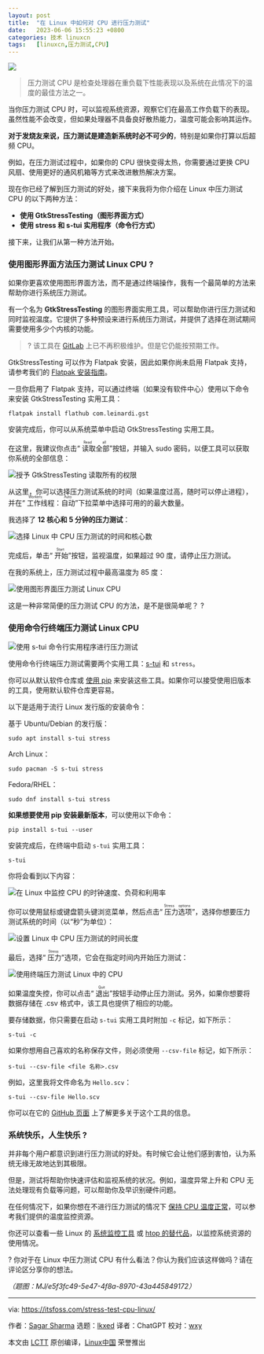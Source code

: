 ```yaml
---
layout: post
title:	"在 Linux 中如何对 CPU 进行压力测试"
date:	2023-06-06 15:55:23 +0800 
categories:	技术 linuxcn 
tags:	[linuxcn,压力测试,CPU]
---
```



![](/Asserts/Images//attachment/album/202306/06/155438l5oaiwow5wcmtczo.jpg)



> 
> 压力测试 CPU 是检查处理器在重负载下性能表现以及系统在此情况下的温度的最佳方法之一。
> 
> 
> 


当你压力测试 CPU 时，可以监视系统资源，观察它们在最高工作负载下的表现。虽然性能不会改变，但如果处理器不具备良好散热能力，温度可能会影响其运作。


**对于发烧友来说，压力测试是建造新系统时必不可少的**，特别是如果你打算以后超频 CPU。


例如，在压力测试过程中，如果你的 CPU 很快变得太热，你需要通过更换 CPU 风扇、使用更好的通风机箱等方式来改进散热解决方案。


现在你已经了解到压力测试的好处，接下来我将为你介绍在 Linux 中压力测试 CPU 的以下两种方法：


* **使用 GtkStressTesting（图形界面方式）**
* **使用 stress 和 s-tui 实用程序（命令行方式）**


接下来，让我们从第一种方法开始。


### 使用图形界面方法压力测试 Linux CPU ?️


如果你更喜欢使用图形界面方法，而不是通过终端操作，我有一个最简单的方法来帮助你进行系统压力测试。


有一个名为 **GtkStressTesting** 的图形界面实用工具，可以帮助你进行压力测试和同时监视温度。它提供了多种预设来进行系统压力测试，并提供了选择在测试期间需要使用多少个内核的功能。



> 
> ? 该工具在 [GitLab](https://gitlab.com:443/leinardi/gst) 上已不再积极维护。但是它仍能按预期工作。
> 
> 
> 


GtkStressTesting 可以作为 Flatpak 安装，因此如果你尚未启用 Flatpak 支持，请参考我们的 [Flatpak 安装指南](https://itsfoss.com/flatpak-guide/)。


一旦你启用了 Flatpak 支持，可以通过终端（如果没有软件中心）使用以下命令来安装 GtkStressTesting 实用工具：



```
flatpak install flathub com.leinardi.gst

```

安装完成后，你可以从系统菜单中启动 GtkStressTesting 实用工具。


在这里，我建议你点击“<ruby> 读取全部 <rt>  Read all </rt></ruby>”按钮，并输入 sudo 密码，以便工具可以获取你系统的全部信息：


![授予 GtkStressTesting 读取所有的权限](/Asserts/Images//attachment/album/202306/06/155523w802maan7ny12w1w.png)


从这里，你可以选择压力测试系统的时间（如果温度过高，随时可以停止进程），并在“<ruby> 工作线程：自动 <rt>  Workers: Auto </rt></ruby>”下拉菜单中选择可用的的最大数量。


我选择了 **12 核心和 5 分钟的压力测试**：


![选择 Linux 中 CPU 压力测试的时间和核心数](/Asserts/Images//attachment/album/202306/06/155524hkp23fr3i3v33grz.png)


完成后，单击“<ruby> 开始 <rt>  Start </rt></ruby>”按钮，监视温度，如果超过 90 度，请停止压力测试。


在我的系统上，压力测试过程中最高温度为 85 度：


![使用图形界面压力测试 Linux CPU](/Asserts/Images//attachment/album/202306/06/155524wj5oph5n5ln05poi.png)


这是一种非常简便的压力测试 CPU 的方法，是不是很简单呢？ ?


### 使用命令行终端压力测试 Linux CPU


![使用 s-tui 命令行实用程序进行压力测试](/Asserts/Images//attachment/album/202306/06/155525kyyjooceffeohcyg.gif)


使用命令行终端压力测试需要两个实用工具：[s-tui](https://itsfoss.com/stress-terminal-ui/) 和 `stress`。


你可以从默认软件仓库或 [使用 pip](https://itsfoss.com/install-pip-ubuntu/) 来安装这些工具。如果你可以接受使用旧版本的工具，使用默认软件仓库更容易。


以下是适用于流行 Linux 发行版的安装命令：


基于 Ubuntu/Debian 的发行版：



```
sudo apt install s-tui stress

```

Arch Linux：



```
sudo pacman -S s-tui stress

```

Fedora/RHEL：



```
sudo dnf install s-tui stress

```

**如果想要使用 pip 安装最新版本**，可以使用以下命令：



```
pip install s-tui --user

```

安装完成后，在终端中启动 `s-tui` 实用工具：



```
s-tui

```

你将会看到以下内容：


![在 Linux 中监控 CPU 的时钟速度、负荷和利用率](/Asserts/Images//attachment/album/202306/06/155525pb9za9d1dr91bjir.png)


你可以使用鼠标或键盘箭头键浏览菜单，然后点击“<ruby> 压力选项 <rt>  Stress options </rt></ruby>”，选择你想要压力测试系统的时间（以“秒”为单位）：


![设置 Linux 中 CPU 压力测试的时间长度](/Asserts/Images//attachment/album/202306/06/155525nzrfdgfjlrszjdvn.png)


最后，选择“<ruby> 压力 <rt>  Stress </rt></ruby>”选项，它会在指定时间内开始压力测试：


![使用终端压力测试 Linux 中的 CPU](/Asserts/Images//attachment/album/202306/06/155526nzacqcc6qc2agqgc.png)


如果温度失控，你可以点击“<ruby> 退出 <rt>  Quit </rt></ruby>”按钮手动停止压力测试。另外，如果你想要将数据存储在 .csv 格式中，该工具也提供了相应的功能。


要存储数据，你只需要在启动 `s-tui` 实用工具时附加 `-c` 标记，如下所示：



```
s-tui -c

```

如果你想用自己喜欢的名称保存文件，则必须使用 `--csv-file` 标记，如下所示：



```
s-tui --csv-file <file 名称>.csv

```

例如，这里我将文件命名为 `Hello.scv`：



```
s-tui --csv-file Hello.scv

```

你可以在它的 [GitHub 页面](https://github.com:443/amanusk/s-tui) 上了解更多关于这个工具的信息。


### 系统快乐，人生快乐 ?


并非每个用户都意识到进行压力测试的好处。有时候它会让他们感到害怕，认为系统无缘无故地达到其极限。


但是，测试将帮助你快速评估和监视系统的状况。例如，温度异常上升和 CPU 无法处理现有负载等问题，可以帮助你及早识别硬件问题。


在任何情况下，如果你想在不进行压力测试的情况下 [保持 CPU 温度正常](https://itsfoss.com/check-laptop-cpu-temperature-ubuntu/)，可以参考我们提供的温度监控资源。


你还可以查看一些 Linux 的 [系统监控工具](https://itsfoss.com/linux-system-monitoring-tools/) 或 [htop 的替代品](https://itsfoss.com/htop-alternatives/)，以监控系统资源的使用情况。


? 你对于在 Linux 中压力测试 CPU 有什么看法？你认为我们应该这样做吗？请在评论区分享你的想法。


*（题图：MJ/e5f3fc49-5e47-4f8a-8970-43a445849172）*




---


via: <https://itsfoss.com/stress-test-cpu-linux/>


作者：[Sagar Sharma](https://itsfoss.com/author/sagar/) 选题：[lkxed](https://github.com/lkxed/) 译者：ChatGPT 校对：[wxy](https://github.com/wxy)


本文由 [LCTT](https://github.com/LCTT/TranslateProject) 原创编译，[Linux中国](https://linux.cn/) 荣誉推出
